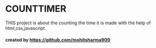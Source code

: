 # COUNTTIMER
THIS project is about the counting the time it is made with the help of html,css,javascript.


####  created by https://github.com/mohitsharma909
